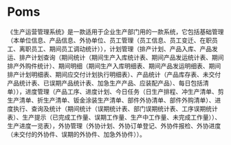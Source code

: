 # Poms
 《生产运营管理系统》是一款适用于企业生产部门用的一款系统，它包括基础管理（本单位信息、产品信息、外协单位、员工管理（员工信息、员工变迁、在职员工、离职员工、期间员工调动统计）），计划管理（排产计划、产品入库、产品发运、排产计划查询（期间统计（期间生产入库统计表、期间产品发运统计表、期间排产外购件统计）、期间明细（期间生产入库明细表、期间产品发运明细表、期间排产计划明细表、期间应交付计划执行明细表）、产品统计（产品库存表、未交付产品统计表、已误期产品统计表、加急生产产品、应装配产品）、每日包括清单）），进度管理（产品工序、进度计划、今日任务（日生产排程、冲生产清单、剪生产清单、折生产清单、钣金涂装生产清单、部件外协清单、部件外购清单）、进度执行、查询及统计（期间统计（误期统计表、部门误期统计表、工序误期统计表）、生产提示（已完成工作量、误期工作量、生产中工作量、未完成工作量））、生产进度一览表），外协管理（外协计划、外协订单登记、外协件报检、外协进度（未交付的外协件、误期的外协件、加急外协件））。
